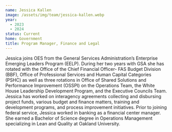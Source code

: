 ```yaml
---
name: Jessica Kallen
image: /assets/img/team/jessica-kallen.webp
year:
  - 2023
  - 2024
status: Current
home: Government
title: Program Manager, Finance and Legal
---
```

Jessica joins OES  from the General Services Administration’s Enterprise Emerging Leaders Program (EELP). During her two years with GSA she has rotated with the Office of the Chief Financial Officer- FAS Budget Division (BBF), Office of Professional Services and Human Capital Categories (PSHC) as well as three rotations in Office of Shared Solutions and Performance Improvement (OSSPI) on the Operations Team, the White House Leadership Development Program, and the Executive Councils Team.  Jessica has worked on interagency agreements collecting and disbursing project funds, various budget and finance matters, training and development programs, and process improvement initiatives. Prior to joining federal service, Jessica worked in banking as a financial center manager. She earned a Bachelor of Science degree in Operations Management specializing in Lean and Quality at Oakland University. 
